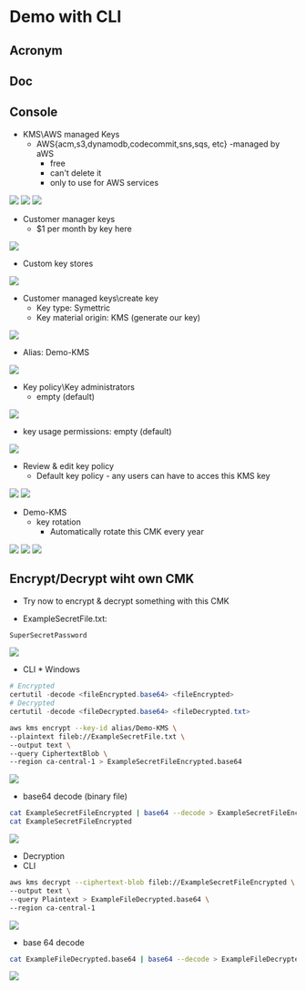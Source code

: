# Demo with CLI

## Acronym

## Doc

## Console
* KMS\AWS managed Keys
    * AWS\{acm,s3,dynamodb,codecommit,sns,sqs, etc} -managed by aWS
      * free
      * can't delete it
      * only to use for AWS services

[<img src="https://i.imgur.com/VxElNqt.png">](https://i.imgur.com/VxElNqt.png)
[<img src="https://i.imgur.com/7zj7Px5.png">](https://i.imgur.com/7zj7Px5.png)
[<img src="https://i.imgur.com/J7TcxAc.png">](https://i.imgur.com/J7TcxAc.png)

* Customer manager keys
    * $1 per month by key here

[<img src="https://i.imgur.com/sqHv8E8.png">](https://i.imgur.com/sqHv8E8.png)

* Custom key stores

[<img src="https://i.imgur.com/snzq7m8.png">](https://i.imgur.com/snzq7m8.png)

* Customer managed keys\create key
    * Key type: Symettric
    * Key material origin: KMS (generate our key)
    
[<img src="https://i.imgur.com/dwF715g.png">](https://i.imgur.com/dwF715g.png)

* Alias: Demo-KMS

[<img src="https://i.imgur.com/Mx6olZD.png">](https://i.imgur.com/Mx6olZD.png)

* Key policy\Key administrators
    * empty (default)
    
[<img src="https://i.imgur.com/9d33f55.png">](https://i.imgur.com/9d33f55.png)

* key usage permissions: empty (default)
    
[<img src="https://i.imgur.com/9zV2Tst.png">](https://i.imgur.com/9zV2Tst.png)

* Review & edit key policy
    * Default key policy - any users can have to acces this KMS key
    
[<img src="https://i.imgur.com/lZID4tD.png">](https://i.imgur.com/lZID4tD.png)
[<img src="https://i.imgur.com/m2Qo4ru.png">](https://i.imgur.com/m2Qo4ru.png)

* Demo-KMS
    * key rotation
      * Automatically rotate this CMK every year

[<img src="https://i.imgur.com/9hTqtl7.png">](https://i.imgur.com/9hTqtl7.png)
[<img src="https://i.imgur.com/tEEyx3Z.png">](https://i.imgur.com/tEEyx3Z.png)
[<img src="https://i.imgur.com/8248TUT.png">](https://i.imgur.com/8248TUT.png)

## Encrypt/Decrypt wiht own CMK
* Try now to encrypt & decrypt something with this CMK

* ExampleSecretFile.txt:
````txt
SuperSecretPassword
````

[<img src="https://i.imgur.com/rmnWZqX.png">](https://i.imgur.com/rmnWZqX.png)

* CLI
      * Windows
````powershell
# Encrypted
certutil -decode <fileEncrypted.base64> <fileEncrypted>
# Decrypted
certutil -decode <fileDecrypted.base64> <fileDecrypted.txt>
````
      
````bash
aws kms encrypt --key-id alias/Demo-KMS \
--plaintext fileb://ExampleSecretFile.txt \
--output text \
--query CiphertextBlob \
--region ca-central-1 > ExampleSecretFileEncrypted.base64
````
[<img src="https://i.imgur.com/CKyTwXx.png">](https://i.imgur.com/CKyTwXx.png)

* base64 decode (binary file)
````bash
cat ExampleSecretFileEncrypted | base64 --decode > ExampleSecretFileEncrypted
cat ExampleSecretFileEncrypted
````
[<img src="https://i.imgur.com/S7urgEV.png">](https://i.imgur.com/S7urgEV.png)

* Decryption
* CLI
````bash
aws kms decrypt --ciphertext-blob fileb://ExampleSecretFileEncrypted \
--output text \
--query Plaintext > ExampleFileDecrypted.base64 \
--region ca-central-1
````
[<img src="https://i.imgur.com/nHgBe81.png">](https://i.imgur.com/nHgBe81.png)

* base 64 decode
````bash
cat ExampleFileDecrypted.base64 | base64 --decode > ExampleFileDecrypted.txt
````
[<img src="https://i.imgur.com/w3Rczai.png">](https://i.imgur.com/w3Rczai.png)

